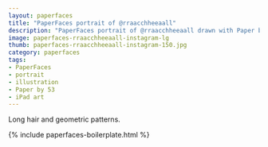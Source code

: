 ```yaml
---
layout: paperfaces
title: "PaperFaces portrait of @rraacchheeaall"
description: "PaperFaces portrait of @rraacchheeaall drawn with Paper by 53 on an iPad."
image: paperfaces-rraacchheeaall-instagram-lg
thumb: paperfaces-rraacchheeaall-instagram-150.jpg
category: paperfaces
tags: 
- PaperFaces
- portrait
- illustration
- Paper by 53
- iPad art
---
```


Long hair and geometric patterns.

{% include paperfaces-boilerplate.html %}